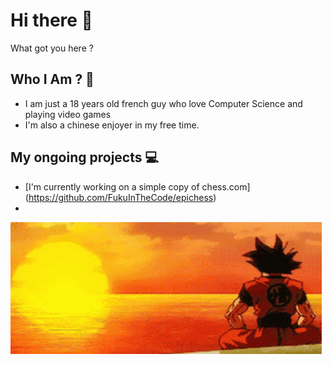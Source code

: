 # Hi there 👋

  What got you here ?

## Who I Am ? 🤔
  - I am just a 18 years old french guy who love Computer Science and playing video games
  - I'm also a chinese enjoyer in my free time.

## My ongoing projects 💻
  - [I'm currently working on a simple copy of chess.com] (https://github.com/FukuInTheCode/epichess)
  - 


<img src="FukuInTheCode-banner-github.gif">
